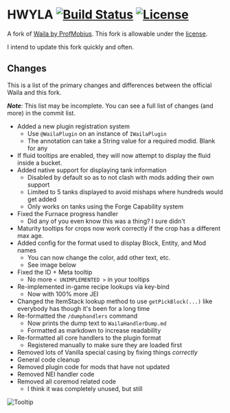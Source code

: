 # HWYLA [![Build Status](http://tehnut.info/jenkins/buildStatus/icon?job=HWYLA/1.10)](http://tehnut.info/jenkins/job/HWYLA/job/1.10/) [![License](https://img.shields.io/badge/license-CC%20BY--NC--SA%204.0-blue.svg)](https://tldrlegal.com/license/creative-commons-attribution-noncommercial-sharealike-4.0-international-(cc-by-nc-sa-4.0))

A fork of [Waila by ProfMobius](https://minecraft.curseforge.com/projects/waila). This fork is allowable under the [license](https://github.com/TehNut/Waila-Reborn/blob/1.10/LICENSE.md).

I intend to update this fork quickly and often.

## Changes

This is a list of the primary changes and differences between the official Waila and this fork. 

***Note***: This list may be incomplete. You can see a full list of changes (and more) in the commit list.

* Added a new plugin registration system
    * Use `@WailaPlugin` on an instance of `IWailaPlugin`
    * The annotation can take a String value for a required modid. Blank for any
* If fluid tooltips are enabled, they will now attempt to display the fluid inside a bucket.
* Added native support for displaying tank information
    * Disabled by default so as to not clash with mods adding their own support
    * Limited to 5 tanks displayed to avoid mishaps where hundreds would get added
    * Only works on tanks using the Forge Capability system
* Fixed the Furnace progress handler
    * Did any of you even know this was a thing? I sure didn't
* Maturity tooltips for crops now work correctly if the crop has a different max age.
* Added config for the format used to display Block, Entity, and Mod names
    * You can now change the color, add other text, etc.
    * See image below
* Fixed the ID + Meta tooltip
    * No more `< UNIMPLEMENTED >` in your tooltips
* Re-implemented in-game recipe lookups via key-bind
    * Now with 100% more JEI
* Changed the ItemStack lookup method to use `getPickBlock(...)` like everybody has though it's been for a long time
* Re-formatted the `/dumphandlers` command
    * Now prints the dump text to `WailaHandlerDump.md`
    * Formatted as markdown to increase readability
* Re-formatted all core handlers to the plugin format
    * Registered manually to make sure they are loaded first
* Removed lots of Vanilla special casing by fixing things *correctly*
* General code cleanup
* Removed plugin code for mods that have not updated
* Removed NEI handler code
* Removed all coremod related code
    * I think it was completely unused, but still
    
![Tooltip](http://i.imgur.com/0HwUV5b.png)